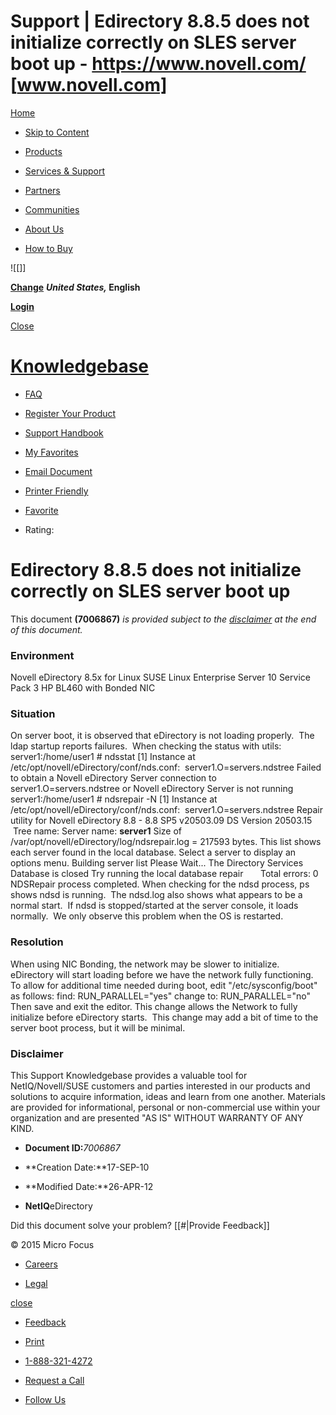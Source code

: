 # Support | Edirectory 8.8.5 does not initialize correctly on SLES server boot up - https://www.novell.com/ [www.novell.com]

[Home](http://www.novell.com/)

* [Skip to Content](https://www.novell.com/support/kb/doc.php?id=7006867#top)

* [Products](http://www.novell.com/products/)
* [Services & Support](http://www.novell.com/services/)
* [Partners](https://www.partnernetprogram.com/)
* [Communities](http://www.novell.com/communities/)
* [About Us](http://www.novell.com/company/)
* [How to Buy](http://www.novell.com/products/howtobuy.html)

![[]]

[**Change**](https://www.novell.com/common/util/langselect.php?referer=https%3A//www.novell.com/support/kb/doc.php%3Fid%3D7006867) **_United States,_ English**

[**Login**](https://www.novell.com/common/util/secure/login.php?r=https://www.novell.com/support/kb/doc.php?id=7006867)

[Close](https://www.novell.com/support/kb/doc.php?id=7006867#)

# [Knowledgebase](https://www.novell.com/support/kb/)

* [FAQ](http://support.novell.com/additional/faq.html)

* [Register Your Product](https://secure-www.novell.com/center/regadmin/jsps/activate_app.jsp)
* [Support Handbook](https://www.novell.com/support/handbook/)
* [My Favorites](https://www.novell.com/support/kb/doc.php?id=7006867#)

* [Email Document](https://www.novell.com/support/kb/doc.php?id=7006867#)

* [Printer Friendly](https://www.novell.com/support/kb/doc.php?id=7006867)
* [Favorite](https://www.novell.com/support/kb/doc.php?id=7006867&add&title=Edirectory+8.8.5+does+not+initialize+correctly+on+SLES+server+boot+up)
* Rating:
	

# Edirectory 8.8.5 does not initialize correctly on SLES server boot up

This document **(7006867)** _is provided subject to the [disclaimer](https://www.novell.com/support/kb/doc.php?id=7006867#disclaimer) at the end of this document._

### Environment

Novell eDirectory 8.5x for Linux
SUSE Linux Enterprise Server 10 Service Pack 3
HP BL460 with Bonded NIC

### Situation

On server boot, it is observed that eDirectory is not loading properly.  The ldap startup reports failures.  When checking the status with utils:
server1:/home/user1 # ndsstat
\[1\] Instance at /etc/opt/novell/eDirectory/conf/nds.conf:  server1.O=servers.ndstree
Failed to obtain a Novell eDirectory Server connection to server1.O=servers.ndstree or Novell eDirectory Server is not running
server1:/home/user1 # ndsrepair -N
\[1\] Instance at /etc/opt/novell/eDirectory/conf/nds.conf:  server1.O=servers.ndstree
Repair utility for Novell eDirectory 8.8 - 8.8 SP5 v20503.09
DS Version 20503.15  Tree name:
Server name: **server1**
Size of /var/opt/novell/eDirectory/log/ndsrepair.log = 217593 bytes.
This list shows each server found in the local database. Select a server to display an options menu.
Building server list
Please Wait...
The Directory Services Database is closed
Try running the local database repair
      Total errors: 0
NDSRepair process completed.
When checking for the ndsd process, ps shows ndsd is running.  The ndsd.log also shows what appears to be a normal start.  If ndsd is stopped/started at the server console, it loads normally.  We only observe this problem when the OS is restarted.

### Resolution

When using NIC Bonding, the network may be slower to initialize.  eDirectory will start loading before we have the network fully functioning.  To allow for additional time needed during boot, edit "/etc/sysconfig/boot" as follows:
find:
RUN\_PARALLEL="yes"
change to:
RUN\_PARALLEL="no"
Then save and exit the editor.
This change allows the Network to fully initialize before eDirectory starts.  This change may add a bit of time to the server boot process, but it will be minimal.

### Disclaimer

This Support Knowledgebase provides a valuable tool for NetIQ/Novell/SUSE customers and parties interested in our products and solutions to acquire information, ideas and learn from one another. Materials are provided for informational, personal or non-commercial use within your organization and are presented "AS IS" WITHOUT WARRANTY OF ANY KIND.

* **Document ID:**_7006867_

* **Creation Date:**17-SEP-10
* **Modified Date:**26-APR-12

* **NetIQ**eDirectory

Did this document solve your problem? [[#|Provide Feedback]]

© 2015 Micro Focus

* [Careers](http://www.novell.com/company/careers/)

* [Legal](http://www.novell.com/company/legal/)

[close](https://www.novell.com/support/kb/doc.php?id=7006867#)

* [Feedback](http://www.novell.com/inc/feedback/feedback.html)

* [Print](https://www.novell.com/support/kb/doc.php?id=7006867#)
* [1-888-321-4272](http://www.novell.com/company/contact.html)
* [Request a Call](https://www.novell.com/common/inc/requestcall_overlay.html)
* [Follow Us](https://www.novell.com/support/kb/doc.php?id=7006867#)
